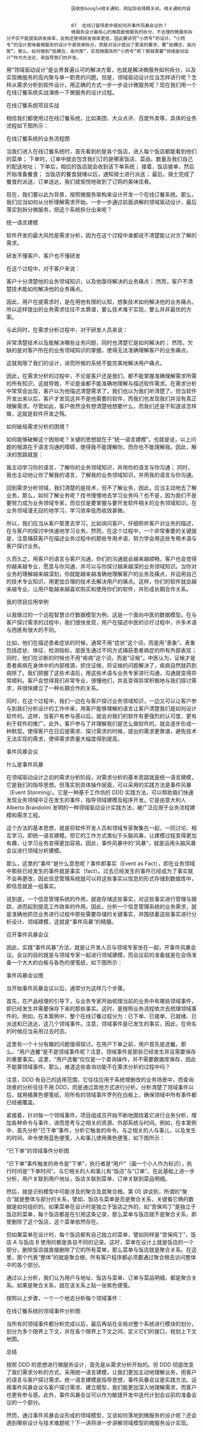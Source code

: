 
                            
                            因收到Google相关通知，网站将会择期关闭。相关通知内容
                            
                            
                            07  在线订餐场景中是如何开事件风暴会议的？
                            微服务设计最核心的难题是微服务的拆分，不合理的微服务拆分不仅不能提高研发效率，反倒还使得研发效率更低，因此要讲究“小而专”的设计。“小而专”的设计意味着微服务的设计不是简单拆分，而是对设计提出了更高的要求，要“低耦合、高内聚”。那么，如何做到“低耦合、高内聚”，实现微服务的“小而专”呢？那就需要“领域驱动设计”作为方法论，来指导我们的开发。

用“领域驱动设计”是业界普遍认可的解决方案，也就是解决微服务如何拆分，以及实现微服务的高内聚与单一职责的问题。但是，领域驱动设计应当怎样进行呢？怎样从需求分析到软件设计，用正确的方式一步一步设计微服务呢？现在我们用一个在线订餐系统实战演练一下微服务的设计过程。

在线订餐系统项目实战

相信我们都使用过在线订餐系统，比如美团、大众点评、百度外卖等，具体的业务流程如下图所示：



在线订餐系统的业务流程图


当我们进入在线订餐系统时，首先看到的是各个饭店，进入每个饭店都能看到他们的菜单；
下单时，订单中就会包含我们订的是哪家饭店、菜品、数量及我们自己的配送地址；
下单后，相应的饭店就会收到该下单系统；
接着，饭店接单，然后开始准备餐食；
当饭店的餐食就绪以后，通知骑士进行派送；
最后，骑士完成了餐食的派送，订单送达，我们就愉悦地收到了订购的美味佳肴。


现在，我们要以此为背景，按照微服务架构来设计开发一个在线订餐系统。那么，我们应当如何从分析理解需求开始，一步一步通过前面讲解的领域驱动设计，最后落实到拆分微服务，把这个系统拆分出来呢？

统一语言建模

软件开发的最大风险是需求分析，因为在这个过程中谁都说不清楚能让对方了解的需求。



研发不懂客户、客户也不懂研发

在这个过程中，对于客户来说：


客户十分清楚他的业务领域知识，以及他亟待解决的业务痛点；
然而，客户不清楚技术能如何解决他的业务痛点。


因此，用户在提需求时，是在用他有限的认知，想象技术如何解决他的业务痛点。所以这样提出的业务需求往往不太靠谱，要么技术难于实现，要么并非最优的方案。

与此同时，在需求分析过程中，对于研发人员来说：


非常清楚技术以及能解决哪些业务问题，同时也清楚它是如何解决的；
然而，欠缺的是对客户所在的业务领域知识的掌握，使得无法准确理解客户的业务痛点。


这就局限了我们的设计，进而所做的系统不能完美地解决用户痛点。

因此，在需求分析的过程中，不论是客户还是我们，都不能掌握准确理解需求所需的所有知识，这就导致，不论是谁都不能准确地理解与描述软件需求。在需求分析中常常会出现，客户以为他描述清楚需求了，我们也以为我们听清楚了。但当软件开发出来以后，客户才发现这并不是他需要的软件，而我们也发现我们并没有真正理解需求。尽管如此，客户依然没有想清楚他想要什么，而我们还是不知道该怎样做，这就是软件开发之殇。



如何破局需求分析的困境？

如何能够破解这个困局呢？关键的思想就在于“统一语言建模”。也就是说，以上问题的根源在于语言沟通的障碍，使得我不能理解你，而你也不能理解我。因此，解决的思路就是：


我主动学习你的语言，了解你的业务领域知识，并用你的语言与你沟通；
同时，我也主动地让你了解我的语言，了解我的业务领域知识，并用我的语言与你沟通。


回到需求分析领域，我们清楚的是技术，但不了解业务，因此，应当主动地去了解业务。那么，如何了解业务呢？找书慢慢地去学习业务吗？也不是，因为我们不是要努力成为业务领域专家，而仅仅是要掌握与要开发软件相关的业务领域知识。在业务领域漫无目的地学习，学习效率低而收效甚微。

所以，我们应当从客户那里去学习，比如询问客户，仔细聆听客户对业务的描述，在与客户的探讨中快速地学习业务。然而，在这个过程中，一个非常重要的关键就是，注意捕获客户在描述业务过程中的那些专用术语，努力学会用这些专用术语与客户探讨业务。

久而久之，用客户的语言与客户沟通，你们的沟通就会越来越顺畅，客户也会觉得你越来越专业，愿意与你沟通，并可以与你探讨越来越深的业务领域知识。当你对业务的理解越来越深刻，你就能越来越准确地理解客户的业务及痛点，并运用自己的技术专业知识，用更加合理的技术去解决用户的痛点。这样，你们的软件就会越来越专业，让用户能越来越喜欢购买和使用你们的软件，并形成长期合作关系。

我的项目应用举例

以我做过的一个远程智慧诊疗数据模型为例，这是一个面向中医的数据模型。在与客户探讨需求的过程中，我们很快发现，用户在描述中医的诊疗过程中，许多术语与西医有很大的不同。

比如，他们在描述患者症状的时候，通常不用“症状”这个词，而是用“表象”。表象包括症状、体征、检测指标，是医生通过不同方式捕获患者病症的所有外部表现；同时，他们在诊断的时候也不用“疾病”这个词，而是“证候”。中医认为，证候才是患者疾病在身体中的内部根源，抓住证候，将证候的问题解决了，疾病自然就药到病除了。我们把握了这些术语后，用这些术语与业务专家进行沟通，沟通就变得异常顺利。客户会觉得我们非常专业，很懂他们，并且变得异常积极地与我们探讨需求，并很快建立了一种长期合作的关系。

同时，在这个过程中，我们一边在与客户探讨业务领域知识，一边又可以让客户参与到我们分析设计的工作中来，用客户能够理解的语言让客户清楚我们是如何设计软件的。这样，当客户有参与感以后，就会对我们的软件有更强烈的认可度，更有利于软件的推广。此外，客户参与了并理解我们是怎么做软件的，就会逐步形成一种默契。使得客户在日后提需求、探讨需求的时候，提出的需求更靠谱，避免技术无法实现的需求，使得需求质量大幅度得到提高。

事件风暴会议

什么是事件风暴

在领域驱动设计之初的需求分析阶段，对需求分析的基本思路就是统一语言建模，它是我们的指导思想。但落实到具体操作层面，可以采用的实践方法是事件风暴（Event Storming）。它是一种基于工作坊的 DDD 实践方法，可以帮助我们快速发现业务领域中正在发生的事件，指导领域建模及程序开发。它是由意大利人 Alberto Brandolini 发明的一种领域驱动设计实践方法，被广泛应用于业务流程建模和需求工程。

这个方法的基本思想，就是将软件开发人员和领域专家聚集在一起，一同讨论、相互学习，即统一语言建模。但它的工作方式类似于头脑风暴，让建模过程变得更加有趣，让学习业务变得更加容易。因此，事件风暴中的“风暴”，就是运用头脑风暴会议进行领域分析建模。

那么，这里的“事件”是什么意思呢？事件即事实（Event as Fact），即在业务领域中那些已经发生的事件就是事实（fact）。过去已经发生的事件已经成为了事实就不会再更改，因此信息管理系统就可以将这些事实以信息的形式存储到数据库中，即信息就是一组事实。

说到底，一个信息管理系统的作用，就是存储这些事实，对这些事实进行管理与跟踪，进而起到提高工作效率的作用。因此，分析一个信息管理系统的业务需求，就是准确地抓住业务进行过程中那些需要存储的关键事实，并围绕着这些事实进行分析设计、领域建模，这就是“事件风暴”的精髓。

召开事件风暴会议

因此，实践“事件风暴”方法，就是让开发人员与领域专家坐在一起，开事件风暴会议。会议的目的就是与领域专家一起进行领域建模，而会议前的准备就是在会场准备一个大大的白板与各色的便笺纸，如下图所示：



事件风暴会议图

当开始事件风暴会议以后，通常分为这样几个步骤。

首先，在产品经理的引导下，与业务专家开始梳理当前的业务中有哪些领域事件，即已经发生并需要保存下来的那些事实。这时，是按照业务流程依次去梳理领域事件的。例如，在本案例中，整个在线订餐过程分为：已下单、已接单、已就绪、已派送和已送达，这几个领域事件。注意，领域事件是已发生的事实，因此，在命名的时候应当采用过去时态。

这里有一个十分有趣的问题值得探讨。在用户下单之前，用户首先是选餐。那么，“用户选餐”是不是领域事件呢？注意，领域事件是那些已经发生并且需要保存的重要事实。这里，“用户选餐”仅仅是一个查询操作，并不需要数据库保存，因此不能算领域事件。那么，难道这些查询功能不在需求分析的过程中吗？

注意，DDD 有自己的适用范围，它往往应用于系统增删改的业务场景中，而查询场景的分析往往不用 DDD，而是通过其他方式进行分析。分析清楚了领域事件以后，就用橘黄色便笺纸，将所有的领域事件罗列在白板上，确保领域中所有事件都已经被覆盖。

紧接着，针对每一个领域事件，项目组成员开始不断地围绕着它进行业务分析，增加各种命令与事件，进而思考与之相关的资源、外部系统与时间。例如，在本案例中，首先分析“已下单”事件，分析它触发的命令、与之相关的人与事儿，以及发生的时间。命令使用蓝色便笺，人和事儿使用黄色便笺，如下图所示：



“已下单”的领域事件分析图

“已下单”事件触发的命令是“下单”，执行者是“用户”（画一个小人作为标识），执行时间是“下单时间”。与它相关的人和事儿有“饭店”与“订单”。在此基础上进一步分析，用户关联到用户地址，饭店关联到菜单，订单关联到菜品明细。

然后，就是识别模型中可能涉及的聚合及其聚合根。第 05 讲谈到，所谓的“聚合”就是整体与部分的关系，譬如，饭店与菜单是否是聚合关系，关键看它俩的数据是如何组织的。如果菜单在设计时是独立于饭店之外的，如“宫保鸡丁”是独立于饭店的菜单，每个饭店都是在引用这条记录，那么菜单与饭店就不是聚合关系，即使删除了这个饭店，这个菜单依然存在。

但如果菜单在设计时，每个饭店都有自己独立的菜单，譬如同样是“宫保鸡丁”，饭店 A 与饭店 B 使用的都是各自不同的记录。这时，菜单在设计上就是饭店的一个部分，删除饭店就直接删除了它的所有菜单，那么菜单与饭店就是聚合关系。在这里，那个代表“整体”的就是聚合根，所有客户程序都必须要通过聚合根去访问整体中的各个部分。

通过以上分析，我们认为用户与地址、饭店与菜单、订单与菜品明细，都是聚合关系。如果是聚合关系，就在该关系上贴一张紫色便笺。

按照以上步骤，一个一个地去分析每个领域事件：




在线订餐系统的领域事件分析图

当所有的领域事件都分析完成以后，最后再站在全局对整个系统进行模块的划分，划分为多个限界上下文，并在各个限界上下文之间，定义它们的接口，规划上下文地图。

总结

按照 DDD 的思想进行微服务设计，首先是从需求分析开始的。但 DDD 彻底改变了我们需求分析的方式，采用统一语言建模，让我们更加主动地理解业务，用客户的语言与客户探讨需求。统一语言建模是指导思想，事件风暴会议是实践方法。运用事件风暴会议与客户探讨需求、建立模型，我们能更加深入地理解需求，而客户也更有参与感。此外，事件风暴会议可以作为敏捷开发中迭代计划会议前的准备会议的一个部分。

然而，通过事件风暴会议形成的领域模型，又该如何落地到微服务的设计呢？还会遇到哪些设计与技术难题呢？下一讲将进一步讲解领域模型的微服务设计实现。

                        
                        
                            